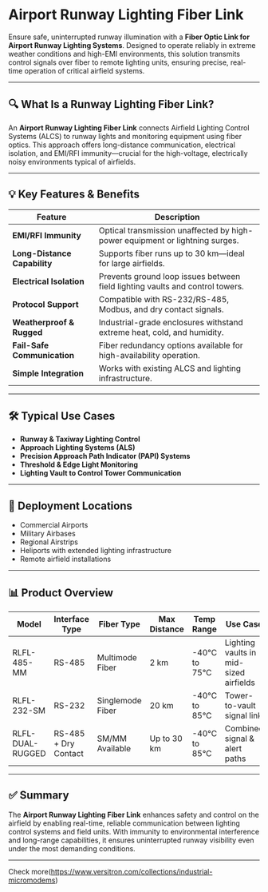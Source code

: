 # Airport Runway Lighting Fiber Link

Ensure safe, uninterrupted runway illumination with a **Fiber Optic Link for Airport Runway Lighting Systems**. Designed to operate reliably in extreme weather conditions and high-EMI environments, this solution transmits control signals over fiber to remote lighting units, ensuring precise, real-time operation of critical airfield systems.

---

## 🔍 What Is a Runway Lighting Fiber Link?

An **Airport Runway Lighting Fiber Link** connects Airfield Lighting Control Systems (ALCS) to runway lights and monitoring equipment using fiber optics. This approach offers long-distance communication, electrical isolation, and EMI/RFI immunity—crucial for the high-voltage, electrically noisy environments typical of airfields.

---

## 💡 Key Features & Benefits

| Feature                       | Description                                                                 |
|------------------------------|-----------------------------------------------------------------------------|
| **EMI/RFI Immunity**          | Optical transmission unaffected by high-power equipment or lightning surges. |
| **Long-Distance Capability**  | Supports fiber runs up to 30 km—ideal for large airfields.                  |
| **Electrical Isolation**      | Prevents ground loop issues between field lighting vaults and control towers. |
| **Protocol Support**          | Compatible with RS-232/RS-485, Modbus, and dry contact signals.             |
| **Weatherproof & Rugged**     | Industrial-grade enclosures withstand extreme heat, cold, and humidity.     |
| **Fail-Safe Communication**   | Fiber redundancy options available for high-availability operation.         |
| **Simple Integration**        | Works with existing ALCS and lighting infrastructure.                       |

---

## 🛠️ Typical Use Cases

- **Runway & Taxiway Lighting Control**  
- **Approach Lighting Systems (ALS)**  
- **Precision Approach Path Indicator (PAPI) Systems**  
- **Threshold & Edge Light Monitoring**  
- **Lighting Vault to Control Tower Communication**  

---

## 🛒 Deployment Locations

- Commercial Airports  
- Military Airbases  
- Regional Airstrips  
- Heliports with extended lighting infrastructure  
- Remote airfield installations  

---

## 📊 Product Overview

| Model                 | Interface Type     | Fiber Type       | Max Distance | Temp Range        | Use Case                        |
|----------------------|--------------------|------------------|--------------|-------------------|----------------------------------|
| RLFL-485-MM          | RS-485             | Multimode Fiber  | 2 km         | -40°C to 75°C     | Lighting vaults in mid-sized airfields |
| RLFL-232-SM          | RS-232             | Singlemode Fiber | 20 km        | -40°C to 85°C     | Tower-to-vault signal link      |
| RLFL-DUAL-RUGGED     | RS-485 + Dry Contact | SM/MM Available  | Up to 30 km  | -40°C to 85°C     | Combined signal & alert paths   |

---

## ✅ Summary

The **Airport Runway Lighting Fiber Link** enhances safety and control on the airfield by enabling real-time, reliable communication between lighting control systems and field units. With immunity to environmental interference and long-range capabilities, it ensures uninterrupted runway visibility even under the most demanding conditions.

---

Check more(https://www.versitron.com/collections/industrial-micromodems)
